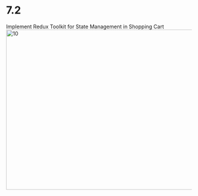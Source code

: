 # 7.2
Implement Redux Toolkit for State Management in Shopping Cart
<img width="792" height="435" alt="10" src="https://github.com/user-attachments/assets/46333abb-b905-41c9-a084-f9d4db033b19" />
